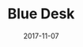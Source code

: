 ---
path: '/product/my-first-post'
date: '2017-11-07'
title: 'Blue Desk'
description: 'Lorem ipsum dolor sit amet, consectetur adipiscing elit. Curabitur ultrices, ligula non euismod posuere, ligula enim placerat purus, pharetra ultrices metus est in mi. Sed malesuada elementum odio et feugiat. Donec in neque neque. Proin gravida vehicula ultricies. Pellentesque lacinia fermentum faucibus. Aliquam dapibus mauris sed diam viverra, consequat auctor.'
price: '400.00'
image: /static/bootstrap-illustration-3-684597ab3c466b167570a1fa9e74edfc.png
altText: 'product image'
weight: '400 g'
dimensions: '10 x 10 x 15 cm'
materials: '60% cotton, 40% polyester'
OtherInfo: 'American heirloom jean shorts pug seitan letterpress'
ratings: '5'
---